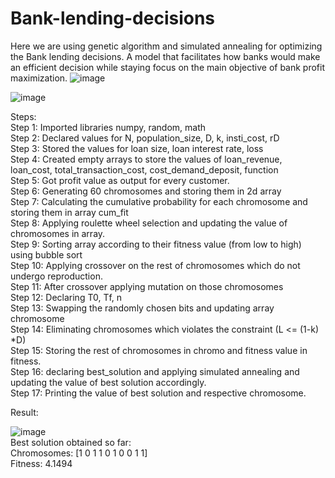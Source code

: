 # Bank-lending-decisions

Here we are using genetic algorithm and simulated annealing for optimizing the Bank lending decisions. A model that facilitates how banks would make an efficient decision while staying focus on the main objective of bank profit maximization.
![image](https://user-images.githubusercontent.com/64432440/115115742-af10ac80-9fb3-11eb-92b7-61976cc970c6.png)

  ![image](https://user-images.githubusercontent.com/64432440/115115783-ee3efd80-9fb3-11eb-8ac7-e7add98afe75.png)
  
Steps:<br/>
Step 1: Imported libraries numpy, random, math<br/>
Step 2: Declared values for N, population_size, D, k, insti_cost, rD<br/>
Step 3: Stored the values for loan size, loan interest rate, loss<br/>
Step 4: Created empty arrays to store the values of loan_revenue, loan_cost, total_transaction_cost, cost_demand_deposit, function<br/>
Step 5: Got profit value as output for every customer.<br/>
Step 6: Generating 60 chromosomes and storing them in 2d array<br/>
Step 7: Calculating the cumulative probability for each chromosome and storing them in array cum_fit<br/>
Step 8: Applying roulette wheel selection and updating the value of chromosomes in array.<br/>
Step 9: Sorting array according to their fitness value (from low to high) using bubble sort<br/>
Step 10: Applying crossover on the rest of chromosomes which do not undergo reproduction.<br/>
Step 11: After crossover applying mutation on those chromosomes<br/>
Step 12: Declaring T0, Tf, n<br/>
Step 13: Swapping the randomly chosen bits and updating array chromosome<br/>
Step 14: Eliminating chromosomes which violates the constraint (L <= (1-k) *D)<br/>
Step 15: Storing the rest of chromosomes in chromo and fitness value in fitness.<br/>
Step 16: declaring best_solution and applying simulated annealing and updating the value of best solution accordingly.<br/>
Step 17: Printing the value of best solution and respective chromosome.<br/>

Result:

![image](https://user-images.githubusercontent.com/64432440/115115932-aa002d00-9fb4-11eb-8ca1-1cfd97b55b6d.png)<br/>
Best solution obtained so far:<br/>
Chromosomes: [1 0 1 1 0 1 0 0 1 1]<br/>
Fitness: 4.1494<br/>


